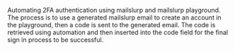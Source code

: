 Automating 2FA authentication using mailslurp and mailslurp playground. The process is to use a generated mailslurp email to create an account in the playground, then a code is sent to the generated email. The code is retrieved using automation and then inserted into the code field for the final sign in process to be successful.

